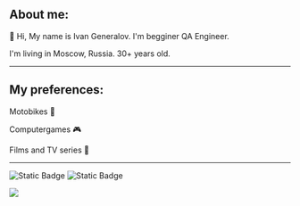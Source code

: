## About me: 
👋 Hi, My name is Ivan Generalov. I'm begginer QA Engineer.

I'm living in Moscow, Russia. 30+ years old.</h>
<hr>

## My preferences: 

Motobikes 🛵

Computergames 🎮

Films and TV series 🎥
<hr>  

![Static Badge](https://img.shields.io/badge/Pytest-black?logo=pytest&logoSize=auto)
![Static Badge](https://img.shields.io/badge/Wireshark-black?style=for-the-badge&logo=wireshark&logoColor=hex&logoSize=auto)


<image src="https://www.wireshark.org/assets/img/wireshark-logo.png">
<!---
Kitamo322/Kitamo322 is a ✨ special ✨ repository because its `README.md` (this file) appears on your GitHub profile.
You can click the Preview link to take a look at your changes.
--->
